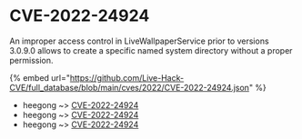 # CVE-2022-24924

An improper access control in LiveWallpaperService prior to versions 3.0.9.0 allows to create a specific named system directory without a proper permission.

{% embed url="https://github.com/Live-Hack-CVE/full_database/blob/main/cves/2022/CVE-2022-24924.json" %}


* heegong ~> [CVE-2022-24924](https://www.alice-snow.ru/2022/database/cve-2022-24924/cve-2022-24924-heegong)
* heegong ~> [CVE-2022-24924](https://www.alice-snow.ru/2022/database/cve-2022-24924/cve-2022-24924-heegong)
* heegong ~> [CVE-2022-24924](https://www.alice-snow.ru/2022/database/cve-2022-24924/cve-2022-24924-heegong)